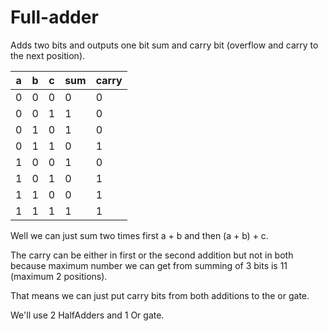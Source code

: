 # Full-adder

Adds two bits and outputs one bit sum and carry bit (overflow and carry to the next position).


| a   | b   | c   | sum | carry |
|-----|-----|-----|-----|-------|
| 0   | 0   | 0   | 0   | 0     |
| 0   | 0   | 1   | 1   | 0     |
| 0   | 1   | 0   | 1   | 0     |
| 0   | 1   | 1   | 0   | 1     |
| 1   | 0   | 0   | 1   | 0     |
| 1   | 0   | 1   | 0   | 1     |
| 1   | 1   | 0   | 0   | 1     |
| 1   | 1   | 1   | 1   | 1     |

Well we can just sum two times first a + b and then (a + b) + c. 

The carry can be either in first or the second addition but not in both because maximum number we can get from summing of 3 bits is 11 (maximum 2 positions).

That means we can just put carry bits from both additions to the or gate.

We'll use 2 HalfAdders and 1 Or gate.
